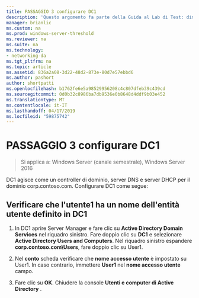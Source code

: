 ```yaml
---
title: PASSAGGIO 3 configurare DC1
description: 'Questo argomento fa parte della Guida al Lab di Test: dimostrare DirectAccess con autenticazione OTP e SecurID RSA per Windows Server 2016'
manager: brianlic
ms.custom: na
ms.prod: windows-server-threshold
ms.reviewer: na
ms.suite: na
ms.technology:
- networking-da
ms.tgt_pltfrm: na
ms.topic: article
ms.assetid: 836a2a08-3d22-48d2-873e-80d7e57ebbd6
ms.author: pashort
author: shortpatti
ms.openlocfilehash: b1762fe6e5a98529956208c4c807dfeb39c439cd
ms.sourcegitcommit: 0d0b32c8986ba7db9536e0b8648d4ddf9b03e452
ms.translationtype: MT
ms.contentlocale: it-IT
ms.lasthandoff: 04/17/2019
ms.locfileid: "59875742"
---
```

# <a name="step-3-configure-dc1"></a>PASSAGGIO 3 configurare DC1

>Si applica a: Windows Server (canale semestrale), Windows Server 2016

DC1 agisce come un controller di dominio, server DNS e server DHCP per il dominio corp.contoso.com. Configurare DC1 come segue:  
  
## <a name="verify-user1-has-a-user-principal-name-defined-on-dc1"></a>Verificare che l'utente1 ha un nome dell'entità utente definito in DC1  
  
1.  In DC1 aprire Server Manager e fare clic su **Active Directory Domain Services** nel riquadro sinistro. Fare doppio clic su **DC1** e selezionare **Active Directory Users and Computers**. Nel riquadro sinistro espandere **corp.contoso.com\Users**, fare doppio clic su User1.  
  
2.  Nel **conto** scheda verificare che **nome accesso utente** è impostato su User1. In caso contrario, immettere **User1** nel **nome accesso utente** campo.  
  
3.  Fare clic su **OK**. Chiudere la console **Utenti e computer di Active Directory** .  
  


